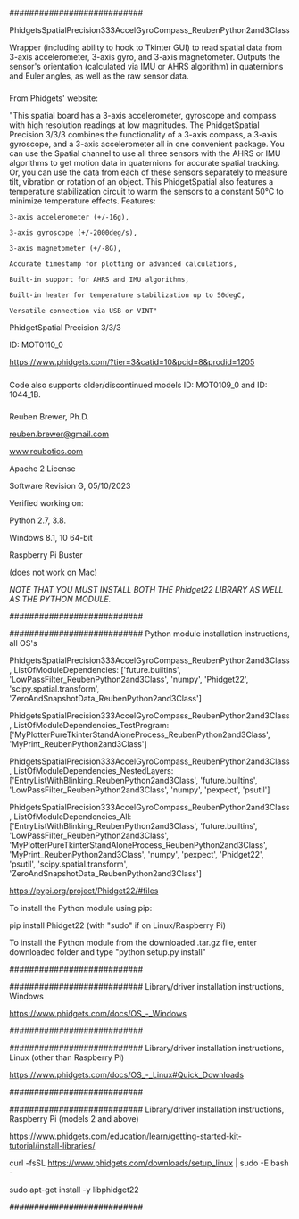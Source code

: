 ###########################

PhidgetsSpatialPrecision333AccelGyroCompass_ReubenPython2and3Class

Wrapper (including ability to hook to Tkinter GUI) to read spatial data from 3-axis accelerometer, 3-axis gyro, and 3-axis magnetometer.
Outputs the sensor's orientation (calculated via IMU or AHRS algorithm) in quaternions and Euler angles, as well as the raw sensor data.

#####

From Phidgets' website:

"This spatial board has a 3-axis accelerometer, gyroscope and compass with high resolution readings at low magnitudes.
The PhidgetSpatial Precision 3/3/3 combines the functionality of a 3-axis compass, a 3-axis gyroscope,
and a 3-axis accelerometer all in one convenient package. You can use the Spatial channel to use all three sensors with
the AHRS or IMU algorithms to get motion data in quaternions for accurate spatial tracking. Or, you can use the data
from each of these sensors separately to measure tilt, vibration or rotation of an object. This PhidgetSpatial also
features a temperature stabilization circuit to warm the sensors to a constant 50°C to minimize temperature effects.
Features:

    3-axis accelerometer (+/-16g),
    
    3-axis gyroscope (+/-2000deg/s),
    
    3-axis magnetometer (+/-8G),
    
    Accurate timestamp for plotting or advanced calculations,
    
    Built-in support for AHRS and IMU algorithms,
    
    Built-in heater for temperature stabilization up to 50degC,
    
    Versatile connection via USB or VINT"

PhidgetSpatial Precision 3/3/3

ID: MOT0110_0

https://www.phidgets.com/?tier=3&catid=10&pcid=8&prodid=1205

#####

#####

Code also supports older/discontinued models ID: MOT0109_0 and ID: 1044_1B.

#####

Reuben Brewer, Ph.D.

reuben.brewer@gmail.com

www.reubotics.com

Apache 2 License

Software Revision G, 05/10/2023

Verified working on: 

Python 2.7, 3.8.

Windows 8.1, 10 64-bit

Raspberry Pi Buster 

(does not work on Mac)

*NOTE THAT YOU MUST INSTALL BOTH THE Phidget22 LIBRARY AS WELL AS THE PYTHON MODULE.*

###########################

########################### Python module installation instructions, all OS's

PhidgetsSpatialPrecision333AccelGyroCompass_ReubenPython2and3Class, ListOfModuleDependencies: ['future.builtins', 'LowPassFilter_ReubenPython2and3Class', 'numpy', 'Phidget22', 'scipy.spatial.transform', 'ZeroAndSnapshotData_ReubenPython2and3Class']

PhidgetsSpatialPrecision333AccelGyroCompass_ReubenPython2and3Class, ListOfModuleDependencies_TestProgram: ['MyPlotterPureTkinterStandAloneProcess_ReubenPython2and3Class', 'MyPrint_ReubenPython2and3Class']

PhidgetsSpatialPrecision333AccelGyroCompass_ReubenPython2and3Class, ListOfModuleDependencies_NestedLayers: ['EntryListWithBlinking_ReubenPython2and3Class', 'future.builtins', 'LowPassFilter_ReubenPython2and3Class', 'numpy', 'pexpect', 'psutil']

PhidgetsSpatialPrecision333AccelGyroCompass_ReubenPython2and3Class, ListOfModuleDependencies_All:['EntryListWithBlinking_ReubenPython2and3Class', 'future.builtins', 'LowPassFilter_ReubenPython2and3Class', 'MyPlotterPureTkinterStandAloneProcess_ReubenPython2and3Class', 'MyPrint_ReubenPython2and3Class', 'numpy', 'pexpect', 'Phidget22', 'psutil', 'scipy.spatial.transform', 'ZeroAndSnapshotData_ReubenPython2and3Class']

https://pypi.org/project/Phidget22/#files

To install the Python module using pip:

pip install Phidget22       (with "sudo" if on Linux/Raspberry Pi)

To install the Python module from the downloaded .tar.gz file, enter downloaded folder and type "python setup.py install"

###########################

########################### Library/driver installation instructions, Windows

https://www.phidgets.com/docs/OS_-_Windows

###########################

########################### Library/driver installation instructions, Linux (other than Raspberry Pi)

https://www.phidgets.com/docs/OS_-_Linux#Quick_Downloads

###########################

########################### Library/driver installation instructions, Raspberry Pi (models 2 and above)

https://www.phidgets.com/education/learn/getting-started-kit-tutorial/install-libraries/

curl -fsSL https://www.phidgets.com/downloads/setup_linux | sudo -E bash -

sudo apt-get install -y libphidget22
 
###########################
